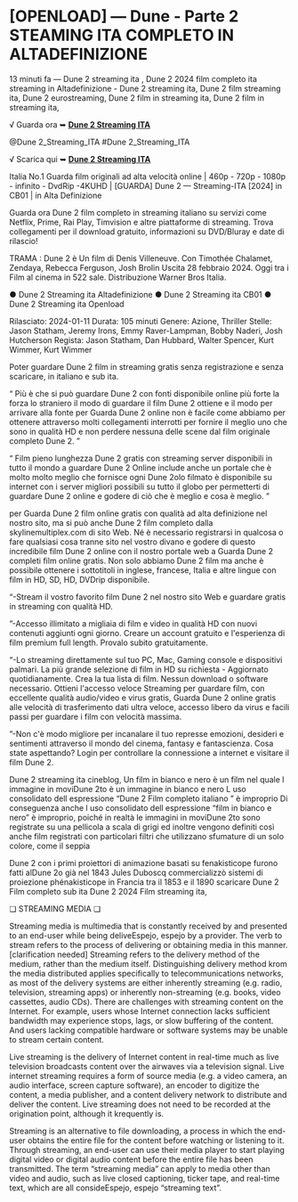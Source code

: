 # <h1>[OPENLOAD] — Dune - Parte 2 STEAMING ITA COMPLETO IN ALTADEFINIZIONE</h1>

13 minuti fa — Dune 2 streaming ita , Dune 2 2024 film completo ita streaming in Altadefinizione - Dune 2 streaming ita, Dune 2 film streaming ita, Dune 2 eurostreaming, Dune 2 film in streaming ita, Dune 2 film in streaming ita,

√ Guarda ora ➥ **[Dune 2 Streaming ITA](https://t.co/vmiIZD2JuP)**

@Dune 2_Streaming_ITA #Dune 2_Streaming_ITA

√ Scarica qui ➥  **[Dune 2 Streaming ITA](https://t.co/vmiIZD2JuP)**

Italia No.1 Guarda film originali ad alta velocità online | 460p - 720p - 1080p - infinito - DvdRip -4KUHD | [GUARDA] Dune 2 — Streaming-ITA [2024] in CB01 | in Alta Definizione

Guarda ora Dune 2 film completo in streaming italiano su servizi come Netflix, Prime, Rai Play, Timvision e altre piattaforme di streaming. Trova collegamenti per il download gratuito, informazioni su DVD/Bluray e date di rilascio!

TRAMA : Dune 2 è Un film di Denis Villeneuve. Con Timothée Chalamet, Zendaya, Rebecca Ferguson, Josh Brolin Uscita 28 febbraio 2024. Oggi tra i Film al cinema in 522 sale. Distribuzione Warner Bros Italia. 

● Dune 2 Streaming ita Altadefinizione
● Dune 2 Streaming ita CB01
● Dune 2 Streaming ita Openload

Rilasciato: 2024-01-11 Durata: 105 minuti Genere: Azione, Thriller Stelle: Jason Statham, Jeremy Irons, Emmy Raver-Lampman, Bobby Naderi, Josh Hutcherson Regista: Jason Statham, Dan Hubbard, Walter Spencer, Kurt Wimmer, Kurt Wimmer

Poter guardare Dune 2 film in streaming gratis senza registrazione e senza scaricare, in italiano e sub ita.

“ Più è che si può guardare Dune 2 con fonti disponibile online più forte la forza lo straniero il modo di guardare il film Dune 2 ottiene e il modo per arrivare alla fonte per Guarda Dune 2 online non è facile come abbiamo per ottenere attraverso molti collegamenti interrotti per fornire il meglio uno che sono in qualità HD e non perdere nessuna delle scene dal film originale completo Dune 2. ”

“ Film pieno lunghezza Dune 2 gratis con streaming server disponibili in tutto il mondo a guardare Dune 2 Online include anche un portale che è molto molto meglio che fornisce ogni Dune 2olo filmato è disponibile su internet con i server migliori possibili su tutto il globo per permetterti di guardare Dune 2 online e godere di ciò che è meglio e cosa è meglio. ”

per Guarda Dune 2 film online gratis con qualità ad alta definizione nel nostro sito, ma si può anche Dune 2 film completo dalla skylinemultiplex.com di sito Web. Né è necessario registrarsi in qualcosa o fare qualsiasi cosa tranne sito nel vostro divano e godere di questo incredibile film Dune 2 online con il nostro portale web a Guarda Dune 2 completi film online gratis. Non solo abbiamo Dune 2 film ma anche è possibile ottenere i sottotitoli in inglese, francese, Italia e altre lingue con film in HD, SD, HD, DVDrip disponibile.

“-Stream il vostro favorito film Dune 2 nel nostro sito Web e guardare gratis in streaming con qualità HD.

”-Accesso illimitato a migliaia di film e video in qualità HD con nuovi contenuti aggiunti ogni giorno. Creare un account gratuito e l'esperienza di film premium full length. Provalo subito gratuitamente.

“-Lo streaming direttamente sul tuo PC, Mac, Gaming console e dispositivi palmari. La più grande selezione di film in HD su richiesta - Aggiornato quotidianamente. Crea la tua lista di film. Nessun download o software necessario. Ottieni l'accesso veloce Streaming per guardare film, con eccellente qualità audio/video e virus gratis, Guarda Dune 2 online gratis alle velocità di trasferimento dati ultra veloce, accesso libero da virus e facili passi per guardare i film con velocità massima.

”-Non c'è modo migliore per incanalare il tuo represse emozioni, desideri e sentimenti attraverso il mondo del cinema, fantasy e fantascienza. Cosa state aspettando? Login per controllare la connessione a internet e visitare il film Dune 2.

Dune 2 streaming ita cineblog, Un film in bianco e nero è un film nel quale l immagine in moviDune 2to è un immagine in bianco e nero L uso consolidato dell espressione “Dune 2 Film completo italiano ” è improprio Di conseguenza anche l uso consolidato dell espressione “film in bianco e nero” è improprio, poiché in realtà le immagini in moviDune 2to sono registrate su una pellicola a scala di grigi ed inoltre vengono definiti così anche film registrati con particolari filtri che utilizzano sfumature di un solo colore, come il seppia

Dune 2 con i primi proiettori di animazione basati su fenakisticope furono fatti alDune 2o già nel 1843 Jules Duboscq commercializzò sistemi di proiezione phénakisticope in Francia tra il 1853 e il 1890 scaricare Dune 2 Film completo sub ita Dune 2 2024 Film streaming ita,

❏ STREAMING MEDIA ❏

Streaming media is multimedia that is constantly received by and presented to an end-user while being deliveEspejo, espejo by a provider. The verb to stream refers to the process of delivering or obtaining media in this manner.[clarification needed] Streaming refers to the delivery method of the medium, rather than the medium itself. Distinguishing delivery method krom the media distributed applies specifically to telecommunications networks, as most of the delivery systems are either inherently streaming (e.g. radio, television, streaming apps) or inherently non-streaming (e.g. books, video cassettes, audio CDs). There are challenges with streaming content on the Internet. For example, users whose Internet connection lacks sufficient bandwidth may experience stops, lags, or slow buffering of the content. And users lacking compatible hardware or software systems may be unable to stream certain content.

Live streaming is the delivery of Internet content in real-time much as live television broadcasts content over the airwaves via a television signal. Live internet streaming requires a form of source media (e.g. a video camera, an audio interface, screen capture software), an encoder to digitize the content, a media publisher, and a content delivery network to distribute and deliver the content. Live streaming does not need to be recorded at the origination point, although it krequently is.

Streaming is an alternative to file downloading, a process in which the end-user obtains the entire file for the content before watching or listening to it. Through streaming, an end-user can use their media player to start playing digital video or digital audio content before the entire file has been transmitted. The term “streaming media” can apply to media other than video and audio, such as live closed captioning, ticker tape, and real-time text, which are all consideEspejo, espejo “streaming text”.

